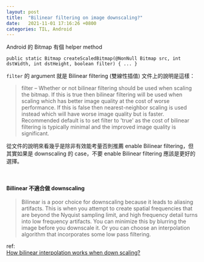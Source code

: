 ```yaml
---
layout: post
title:  "Bilinear filtering on image downscaling?"
date:   2021-11-01 17:16:26 +0800
categories: TIL, Android
---
```


Android 的 Bitmap 有個 helper method 
```
public static Bitmap createScaledBitmap(@NonNull Bitmap src, int dstWidth, int dstHeight, boolean filter) { ... }
```

`filter` 的 argument 就是 Bilinear filtering (雙線性插值)
文件上的說明是這樣：
> filter – Whether or not bilinear filtering should be used when scaling the bitmap. If this is true then bilinear filtering will be used when scaling which has better image quality at the cost of worse performance. If this is false then nearest-neighbor scaling is used instead which will have worse image quality but is faster. Recommended default is to set filter to 'true' as the cost of bilinear filtering is typically minimal and the improved image quality is significant.

從文件的說明來看幾乎是除非有效能考量否則推薦 enable Bilinear filtering，但其實如果是 downscaling 的 case，不要 enable Bilinear filtering 應該是更好的選擇。

<br>

#### Billinear 不適合做 downscaling

> Bilinear is a poor choice for downscaling because it leads to aliasing artifacts. This is when you attempt to create spatial frequencies that are beyond the Nyquist sampling limit, and high frequency detail turns into low frequency artifacts. 
> You can minimize this by blurring the image before you downscale it. Or you can choose an interpolation algorithm that incorporates some low pass filtering.

ref:  
[How bilinear interpolation works when down scaling?](https://stackoverflow.com/a/64841829/1554531)
